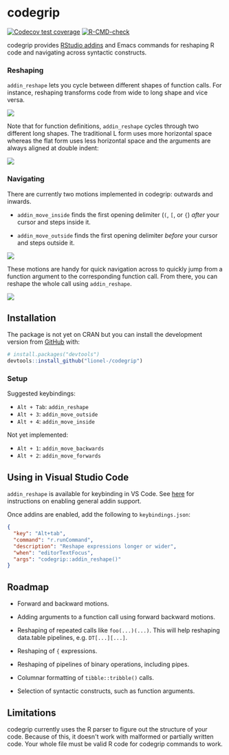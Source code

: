 # codegrip

<!-- badges: start -->
[![Codecov test coverage](https://codecov.io/gh/lionel-/codegrip/branch/main/graph/badge.svg)](https://app.codecov.io/gh/lionel-/codegrip?branch=main)
[![R-CMD-check](https://github.com/lionel-/codegrip/actions/workflows/R-CMD-check.yaml/badge.svg)](https://github.com/lionel-/codegrip/actions/workflows/R-CMD-check.yaml)
<!-- badges: end -->

codegrip provides [RStudio addins](http://rstudio.github.io/rstudioaddins/) and Emacs commands for reshaping R code and navigating across syntactic constructs.


### Reshaping

`addin_reshape` lets you cycle between different shapes of function calls. For instance, reshaping transforms code from wide to long shape and vice versa.

<img src="man/figures/README/reshape-call.svg"/>

Note that for function definitions, `addin_reshape` cycles through two different long shapes. The traditional L form uses more horizontal space whereas the flat form uses less horizontal space and the arguments are always aligned at double indent:

<img src="man/figures/README/reshape-def.svg"/>


### Navigating

There are currently two motions implemented in codegrip: outwards and inwards.


- `addin_move_inside` finds the first opening delimiter (`(`, `[`, or `{`) _after_ your cursor and steps inside it.

- `addin_move_outside` finds the first opening delimiter _before_ your cursor and steps outside it.

<img src="man/figures/README/move.svg"/>

These motions are handy for quick navigation across to quickly jump from a function argument to the corresponding function call. From there, you can reshape the whole call using `addin_reshape`.

<img src="man/figures/README/move-reshape.svg"/>


## Installation

The package is not yet on CRAN but you can install the development version from [GitHub](https://github.com/) with:

``` r
# install.packages("devtools")
devtools::install_github("lionel-/codegrip")
```


### Setup

Suggested keybindings:

- `Alt + Tab`: `addin_reshape`
- `Alt + 3`: `addin_move_outside`
- `Alt + 4`: `addin_move_inside`

Not yet implemented:

- `Alt + 1`: `addin_move_backwards`
- `Alt + 2`: `addin_move_forwards`


## Using in Visual Studio Code

`addin_reshape` is available for keybinding in VS Code. See [here](https://github.com/REditorSupport/vscode-R/wiki/RStudio-addin-support#enabling-rstudio-addin-support) for instructions on enabling general addin support. 

Once addins are enabled, add the following to `keybindings.json`:

```json
{
  "key": "Alt+tab",
  "command": "r.runCommand",
  "description": "Reshape expressions longer or wider",
  "when": "editorTextFocus",
  "args": "codegrip::addin_reshape()"
}
```

## Roadmap

- Forward and backward motions.

- Adding arguments to a function call using forward backward motions.

- Reshaping of repeated calls like `foo(...)(...)`. This will help reshaping data.table pipelines, e.g. `DT[...][...]`.

- Reshaping of `{` expressions.

- Reshaping of pipelines of binary operations, including pipes.

- Columnar formatting of `tibble::tribble()` calls.

- Selection of syntactic constructs, such as function arguments.


## Limitations

codegrip currently uses the R parser to figure out the structure of your code. Because of this, it doesn't work with malformed or partially written code. Your whole file must be valid R code for codegrip commands to work.
